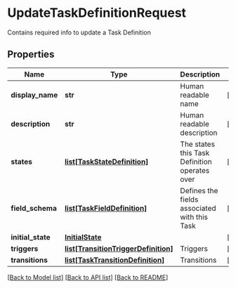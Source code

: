# UpdateTaskDefinitionRequest

Contains required info to update a Task Definition

## Properties
Name | Type | Description | Notes
------------ | ------------- | ------------- | -------------
**display_name** | **str** | Human readable name | [optional] 
**description** | **str** | Human readable description | [optional] 
**states** | [**list[TaskStateDefinition]**](TaskStateDefinition.md) | The states this Task Definition operates over | [optional] 
**field_schema** | [**list[TaskFieldDefinition]**](TaskFieldDefinition.md) | Defines the fields associated with this Task | [optional] 
**initial_state** | [**InitialState**](InitialState.md) |  | [optional] 
**triggers** | [**list[TransitionTriggerDefinition]**](TransitionTriggerDefinition.md) | Triggers | [optional] 
**transitions** | [**list[TaskTransitionDefinition]**](TaskTransitionDefinition.md) | Transitions | [optional] 

[[Back to Model list]](../README.md#documentation-for-models) [[Back to API list]](../README.md#documentation-for-api-endpoints) [[Back to README]](../README.md)



